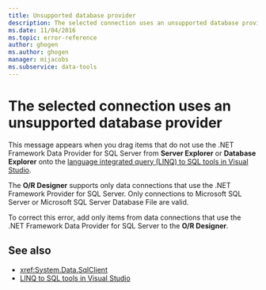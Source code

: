 ```yaml
---
title: Unsupported database provider
description: The selected connection uses an unsupported database provider. View information about this Visual Studio Object Relational Designer (O/R Designer) message.
ms.date: 11/04/2016
ms.topic: error-reference
author: ghogen
ms.author: ghogen
manager: mijacobs
ms.subservice: data-tools
---
```


# The selected connection uses an unsupported database provider

This message appears when you drag items that do not use the .NET Framework Data Provider for SQL Server from **Server Explorer** or **Database Explorer** onto the [language integrated query (LINQ) to SQL tools in Visual Studio](../data-tools/linq-to-sql-tools-in-visual-studio2.md).

The **O/R Designer** supports only data connections that use the .NET Framework Provider for SQL Server. Only connections to Microsoft SQL Server or Microsoft SQL Server Database File are valid.

To correct this error, add only items from data connections that use the .NET Framework Data Provider for SQL Server to the **O/R Designer**.

## See also

- <xref:System.Data.SqlClient>
- [LINQ to SQL tools in Visual Studio](../data-tools/linq-to-sql-tools-in-visual-studio2.md)
